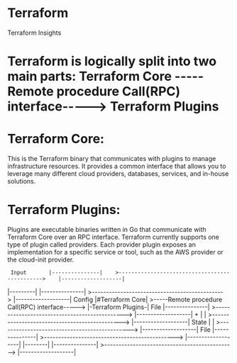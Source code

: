 # Terraform
Terraform Insights 
# Terraform is logically split into two main parts: Terraform Core -----Remote procedure Call(RPC) interface-----> Terraform Plugins

# Terraform Core: 
This is the Terraform binary that communicates with plugins to manage infrastructure resources. It provides a common interface that allows you to leverage many different cloud providers, databases, services, and in-house solutions.
# Terraform Plugins:
Plugins are executable binaries written in Go that communicate with Terraform Core over an RPC interface. Terraform currently supports one type of plugin called providers. Each provider plugin exposes an implementation for a specific service or tool, such as the AWS provider or the cloud-init provider.

     Input       |---------------|    >---------------------------------------------->    |-------------------|
  |---------|    |---------------|    >---------------------------------------------->    |-------------------|
     Config      |#Terraform Core|    >-----Remote procedure Call(RPC) interface----->    |-Terraform Plugins-|
      File       |---------------|    >---------------------------------------------->    |-------------------|
       +         |               |    >---------------------------------------------->    |-------------------|
     State       |               |    >---------------------------------------------->    |-------------------|
     File        |---------------|    >---------------------------------------------->    |-------------------|
   |--------|    |---------------|    >---------------------------------------------->    |-------------------|
